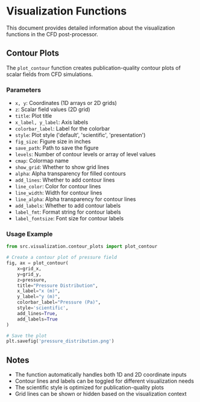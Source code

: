 # Visualization Functions

This document provides detailed information about the visualization functions in the CFD post-processor.

## Contour Plots

The `plot_contour` function creates publication-quality contour plots of scalar fields from CFD simulations.

### Parameters

- `x, y`: Coordinates (1D arrays or 2D grids)
- `z`: Scalar field values (2D grid)
- `title`: Plot title
- `x_label, y_label`: Axis labels
- `colorbar_label`: Label for the colorbar
- `style`: Plot style ('default', 'scientific', 'presentation')
- `fig_size`: Figure size in inches
- `save_path`: Path to save the figure
- `levels`: Number of contour levels or array of level values
- `cmap`: Colormap name
- `show_grid`: Whether to show grid lines
- `alpha`: Alpha transparency for filled contours
- `add_lines`: Whether to add contour lines
- `line_color`: Color for contour lines
- `line_width`: Width for contour lines
- `line_alpha`: Alpha transparency for contour lines
- `add_labels`: Whether to add contour labels
- `label_fmt`: Format string for contour labels
- `label_fontsize`: Font size for contour labels

### Usage Example

```python
from src.visualization.contour_plots import plot_contour

# Create a contour plot of pressure field
fig, ax = plot_contour(
    x=grid_x,
    y=grid_y,
    z=pressure,
    title="Pressure Distribution",
    x_label="x (m)",
    y_label="y (m)",
    colorbar_label="Pressure (Pa)",
    style='scientific',
    add_lines=True,
    add_labels=True
)

# Save the plot
plt.savefig('pressure_distribution.png')
```

## Notes

- The function automatically handles both 1D and 2D coordinate inputs
- Contour lines and labels can be toggled for different visualization needs
- The scientific style is optimized for publication-quality plots
- Grid lines can be shown or hidden based on the visualization context 